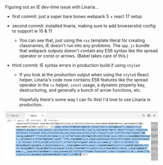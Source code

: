 Figuring out an IE dev-time issue with Linaria...

- first commit: just a super bare bones webpack 5 + react 17 setup

- second commit: installed linaria, making sure to add browserslist config to support ie 10 & 11

  - You can see that, just using the `css` template literal for creating classnames,  IE doesn't run into any problems. The `app.js` bundle that webpack outputs doesn't contain any ES6 syntax like the spread operator or const or arrows. (Babel takes care of this.)

- third commit: IE syntax errors in production build if using `styled`

  - If you look at the production output when using the `styled` React helper, Linaria's code now contains ES6 features like the spread operator in the `cx` helper, `const` usage, a dynamic property key, destructuring, and generally a bunch of arrow functions, etc.

    Hopefully there's some way I can fix this! I'd love to use Linaria in production..

![](./ie_syntax_errors_cause.png)
